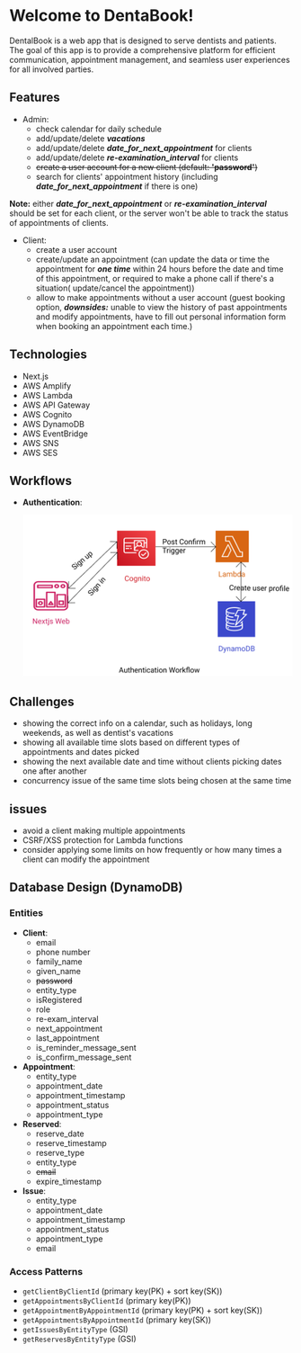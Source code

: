# Welcome to DentaBook!

DentalBook is a web app that is designed to serve dentists and patients. The goal of this app is to provide a comprehensive platform for efficient communication, appointment management, and seamless user experiences for all involved parties.

## Features

- Admin:
  - check calendar for daily schedule
  - add/update/delete **_vacations_**
  - add/update/delete **_date_for_next_appointment_** for clients
  - add/update/delete **_re-examination_interval_** for clients
  - ~~create a user account for a new client (default: **'password'**)~~
  - search for clients' appointment history (including **_date_for_next_appointment_** if there is one)

**Note:** either **_date_for_next_appointment_** or **_re-examination_interval_** should be set for each client, or the server won't be able to track the status of appointments of clients.

- Client:
  - create a user account
  - create/update an appointment (can update the data or time the appointment for **_one time_** within 24 hours before the date and time of this appointment, or required to make a phone call if there's a situation( update/cancel the appointment))
  - allow to make appointments without a user account (guest booking option, **_downsides:_** unable to view the history of past appointments and modify appointments, have to fill out personal information form when booking an appointment each time.)

## Technologies

- Next.js
- AWS Amplify
- AWS Lambda
- AWS API Gateway
- AWS Cognito
- AWS DynamoDB
- AWS EventBridge
- AWS SNS
- AWS SES

## Workflows

- **Authentication**:
  <p align='center'>
    <img src='https://github.com/MyNameIsTakenOMG/project-gifs/blob/main/dentaBook-auth-workflow.PNG' alt='auth workflow' width='500' />
  </p>
## Challenges

- showing the correct info on a calendar, such as holidays, long weekends, as well as dentist's vacations
- showing all available time slots based on different types of appointments and dates picked
- showing the next available date and time without clients picking dates one after another
- concurrency issue of the same time slots being chosen at the same time

## issues

- avoid a client making multiple appointments
- CSRF/XSS protection for Lambda functions
- consider applying some limits on how frequently or how many times a client can modify the appointment

## Database Design (DynamoDB)
### Entities
- **Client**:
  - email
  - phone number
  - family_name
  - given_name
  - ~~password~~
  - entity_type
  - isRegistered
  - role
  - re-exam_interval
  - next_appointment
  - last_appointment
  - is_reminder_message_sent
  - is_confirm_message_sent
- **Appointment**:
  - entity_type
  - appointment_date
  - appointment_timestamp
  - appointment_status
  - appointment_type
- **Reserved**: 
  - reserve_date
  - reserve_timestamp
  - reserve_type
  - entity_type
  - ~~email~~
  - expire_timestamp
- **Issue**:
  - entity_type
  - appointment_date
  - appointment_timestamp
  - appointment_status
  - appointment_type
  - email
### Access Patterns
- `getClientByClientId` (primary key(PK) + sort key(SK))
- `getAppointmentsByClientId` (primary key(PK))
- `getAppointmentByAppointmentId` (primary key(PK) + sort key(SK))
- `getAppointmentsByAppointmentId` (primary key(SK))
- `getIssuesByEntityType` (GSI)
- `getReservesByEntityType` (GSI)
